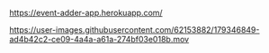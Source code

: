  https://event-adder-app.herokuapp.com/ 

 

https://user-images.githubusercontent.com/62153882/179346849-ad4b42c2-ce09-4a4a-a61a-274bf03e018b.mov


